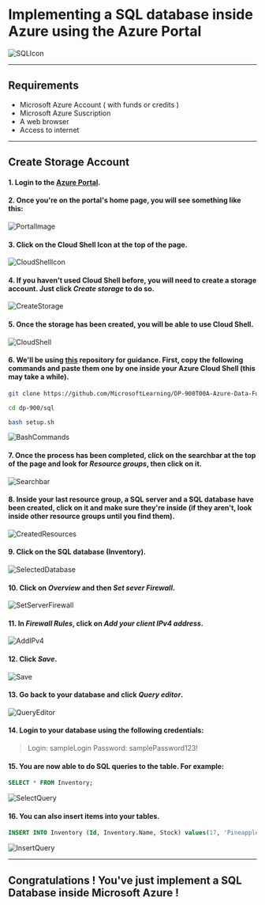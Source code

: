 # Implementing a SQL database inside Azure using the Azure Portal
![SQLIcon](img/sql-icon.png)


---------------------------------------------------------


## Requirements
- Microsoft Azure Account ( with funds or credits    )
- Microsoft Azure Suscription
- A web browser
- Access to internet

---------------------------------------------------------

## Create Storage Account
#### 1. Login to the [Azure Portal](https://portal.azure.com/).
#### 2. Once you're on the portal's home page, you will see something like this:
![PortalImage](img/portal-main.png)
#### 3. Click on the Cloud Shell Icon at the top of the page.
![CloudShellIcon](img/cloud-shell-icon.png)
#### 4. If you haven't used Cloud Shell before, you will need to create a storage account. Just click *Create storage* to do so.
![CreateStorage](img/create-storage.png)
#### 5. Once the storage has been created, you will be able to use Cloud Shell.
![CloudShell](img/cloud-shell.png)
#### 6. We'll be using [this](https://github.com/josejesusguzman/acordeon-az900-innovaccion/blob/main/res/consultas-sql.md) repository for guidance. First, copy the following commands and paste them one by one inside your Azure Cloud Shell (this may take a while).
```Bash
git clone https://github.com/MicrosoftLearning/DP-900T00A-Azure-Data-Fundamentals dp-900
```
```Bash
cd dp-900/sql
```
```Bash
bash setup.sh
```
![BashCommands](img/bash-commands.png)
#### 7. Once the process has been completed, click on the searchbar at the top of the page and look for *Resource groups*, then click on it.
![Searchbar](img/searchbar.png)
#### 8. Inside your last resource group, a SQL server and a SQL database have been created, click on it and make sure they're inside (if they aren't, look inside other resource groups until you find them).
![CreatedResources](img/created-resources.png)
#### 9. Click on the SQL database (Inventory).
![SelectedDatabase](img/selected-database.png)
#### 10. Click on *Overview* and then *Set sever Firewall*.
![SetServerFirewall](img/set-server-firewall.png)
#### 11. In *Firewall Rules*, click on *Add your client IPv4 address*.
![AddIPv4](img/add-ip.png)
#### 12. Click *Save*.
![Save](img/save.png)
#### 13. Go back to your database and click *Query editor*.
![QueryEditor](img/query-editor.png)
#### 14. Login to your database using the following credentials:
> Login: sampleLogin
> Password: samplePassword123!
#### 15. You are now able to do SQL queries to the table. For example:
```SQL
SELECT * FROM Inventory;
```
![SelectQuery](img/query-1.png)
#### 16. You can also insert items into your tables.
```SQL
INSERT INTO Inventory (Id, Inventory.Name, Stock) values(17, 'Pineapple', 999);
```
![InsertQuery](img/query-2.png)


---------------------------------------------------------

## Congratulations ! You've just implement a SQL Database inside Microsoft Azure !
